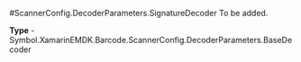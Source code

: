 #ScannerConfig.DecoderParameters.SignatureDecoder
To be added.

**Type** - Symbol.XamarinEMDK.Barcode.ScannerConfig.DecoderParameters.BaseDecoder



